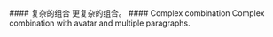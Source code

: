 <cn>
#### 复杂的组合
更复杂的组合。
</cn>

<us>
#### Complex combination
Complex combination with avatar and multiple paragraphs.
</us>
